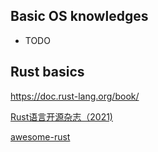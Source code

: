 ## Basic OS knowledges
- TODO


## Rust basics
https://doc.rust-lang.org/book/

[Rust语言开源杂志（2021)](https://rustmagazine.github.io/rust_magazine_2021/index.html)

[awesome-rust](https://github.com/rust-unofficial/awesome-rust#operating-systems)
